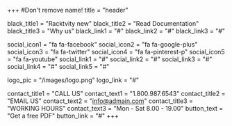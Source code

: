 +++
#Don't remove name!
title = "header"

black_title1 = "Racktvity new"
black_title2 = "Read Documentation"
black_title3 = "Why us"
black_link1 = "#"
black_link2 = "#"
black_link3 = "#"

social_icon1 = "fa fa-facebook"
social_icon2 = "fa fa-google-plus"
social_icon3 = "fa fa-twitter"
social_icon4 = "fa fa-pinterest-p"
social_icon5 = "fa fa-youtube"
social_link1 = "#"
social_link2 = "#"
social_link3 = "#"
social_link4 = "#"
social_link5 = "#"

logo_pic = "/images/logo.png"
logo_link = "#"

contact_title1 = "CALL US"
contact_text1 = "1.800.987.6543"
contact_title2 = "EMAIL US"
contact_text2 = "info@admain.com"
contact_title3 = "WORKING HOURS"
contact_text3 = "Mon - Sat 8.00 - 19.00"
button_text = "Get a free PDF"
button_link = "#"
+++
